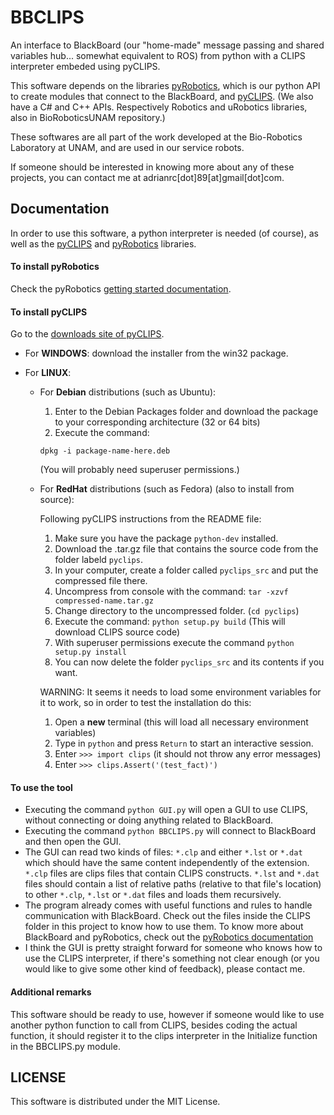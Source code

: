 BBCLIPS
=======

An interface to BlackBoard (our "home-made" message passing and shared variables hub... somewhat equivalent to ROS) from python with a CLIPS interpreter embeded using pyCLIPS.

This software depends on the libraries [pyRobotics](https://github.com/BioRoboticsUNAM/pyRobotics), which is our python API to create modules that connect to the BlackBoard, and [pyCLIPS](http://pyclips.sourceforge.net/web/). (We also have a C# and C++ APIs. Respectively Robotics and uRobotics libraries, also in BioRoboticsUNAM repository.)

These softwares are all part of the work developed at the Bio-Robotics Laboratory at UNAM, and are used in our service robots.

If someone should be interested in knowing more about any of these projects, you can contact me at adrianrc[dot]89[at]gmail[dot]com.


Documentation
----------------

In order to use this software, a python interpreter is needed (of course), as well as the [pyCLIPS](http://pyclips.sourceforge.net/web/) and [pyRobotics](https://github.com/BioRoboticsUNAM/pyRobotics) libraries.

#### To install pyRobotics

Check the pyRobotics [getting started documentation](http://bioroboticsunam.github.io/pyRobotics/gettingStarted.html).

#### To install pyCLIPS

Go to the [downloads site of pyCLIPS](http://sourceforge.net/projects/pyclips/files/).

* For **WINDOWS**: download the installer from the win32 package.

* For **LINUX**:

  * For **Debian** distributions (such as Ubuntu):
    1. Enter to the Debian Packages folder and download the package to your corresponding architecture (32 or 64 bits)
    2. Execute the command:
      
      `dpkg -i package-name-here.deb`

    (You will probably need superuser permissions.)
  
  * For **RedHat** distributions (such as Fedora) (also to install from source):
    
    Following pyCLIPS instructions from the README file:
    
    1. Make sure you have the package `python-dev` installed.
    2. Download the .tar.gz file that contains the source code from the folder labeld `pyclips`.
    3. In your computer, create a folder called `pyclips_src` and put the compressed file there.
    4. Uncompress from console with the command: `tar -xzvf compressed-name.tar.gz`
    5. Change directory to the uncompressed folder. (`cd pyclips`)
    6. Execute the command: `python setup.py build` (This will download CLIPS source code)
    7. With superuser permissions execute the command `python setup.py install`
    8. You can now delete the folder `pyclips_src` and its contents if you want.
    
    WARNING: It seems it needs to load some environment variables for it to work, so in order to test the
    installation do this:
    
    1. Open a **new** terminal (this will load all necessary environment variables)
    2. Type in `python` and press `Return` to start an interactive session.
    3. Enter `>>> import clips` (it should not throw any error messages)
    4. Enter `>>> clips.Assert('(test_fact)')`

#### To use the tool

- Executing the command `python GUI.py` will open a GUI to use CLIPS, without connecting or doing anything related to BlackBoard.
- Executing the command `python BBCLIPS.py` will connect to BlackBoard and then open the GUI.
- The GUI can read two kinds of files: `*.clp` and either `*.lst` or `*.dat` which should have the same content independently of the extension. `*.clp` files are clips files that contain CLIPS constructs. `*.lst` and `*.dat` files should contain a list of relative paths (relative to that file's location) to other `*.clp`, `*.lst` or `*.dat` files and loads them recursively.
- The program already comes with useful functions and rules to handle communication with BlackBoard. Check out the files inside the CLIPS folder in this project to know how to use them. To know more about BlackBoard and pyRobotics, check out the [pyRobotics documentation](http://bioroboticsunam.github.io/pyRobotics)
- I think the GUI is pretty straight forward for someone who knows how to use the CLIPS interpreter, if there's something not clear enough (or you would like to give some other kind of feedback), please contact me.

#### Additional remarks

This software should be ready to use, however if someone would like to use another python function to call from CLIPS, besides coding the actual function, it should register it to the clips interpreter in the Initialize function in the BBCLIPS.py module.

LICENSE
----------------
This software is distributed under the MIT License.
